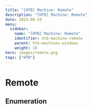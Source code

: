 ```yaml
---
title: "[HTB] Machine: Remote"
description: "[HTB] Machine: Remote"
date: 2023-06-29
menu:
  sidebar:
    name: "[HTB] Machine: Remote"
    identifier: htb-machine-remote
    parent: htb-machines-windows
    weight: 10
hero: images/remote.png
tags: ["HTB"]
---
```


# Remote
## Enumeration